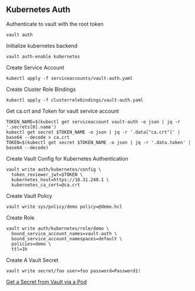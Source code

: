 ## Kubernetes Auth
Authenticate to vault with the root token
```
vault auth
```
Initialize kubernetes backend
```
vault auth-enable kubernetes
```
Create Service Account
```
kubectl apply -f serviceaccounts/vault-auth.yaml
```
Create Cluster Role Bindings
```
kubectl apply -f clusterrolebindings/vault-auth.yaml
```
Get ca.crt and Token for vault service account
```
TOKEN_NAME=$(kubectl get serviceaccount vault-auth -o json | jq -r '.secrets[0].name')
kubectl get secret $TOKEN_NAME -o json | jq -r '.data["ca.crt"]' | base64 --decode > ca.crt
TOKEN=$(kubectl get secret $TOKEN_NAME -o json | jq -r '.data.token' | base64 --decode)
```
Create Vault Config for Kubernetes Authentication
```
vault write auth/kubernetes/config \
  token_reviewer_jwt=$TOKEN \
  kubernetes_host=https://10.31.240.1 \
  kubernetes_ca_cert=@ca.crt
```
Create Vault Policy
```
vault write sys/policy/demo policy=@demo.hcl
```
Create Role
```
vault write auth/kubernetes/role/demo \
  bound_service_account_names=vault-auth \
  bound_service_account_namespaces=default \
  policies=demo \
  ttl=1h
```
Create A Vault Secret
```
vault write secret/foo user=foo password=Password1!
```

[Get a Secret from Vault via a Pod](https://github.com/jsmickey/kubernetes-consul-vault/blob/master/docs/get-a-secret.md)
